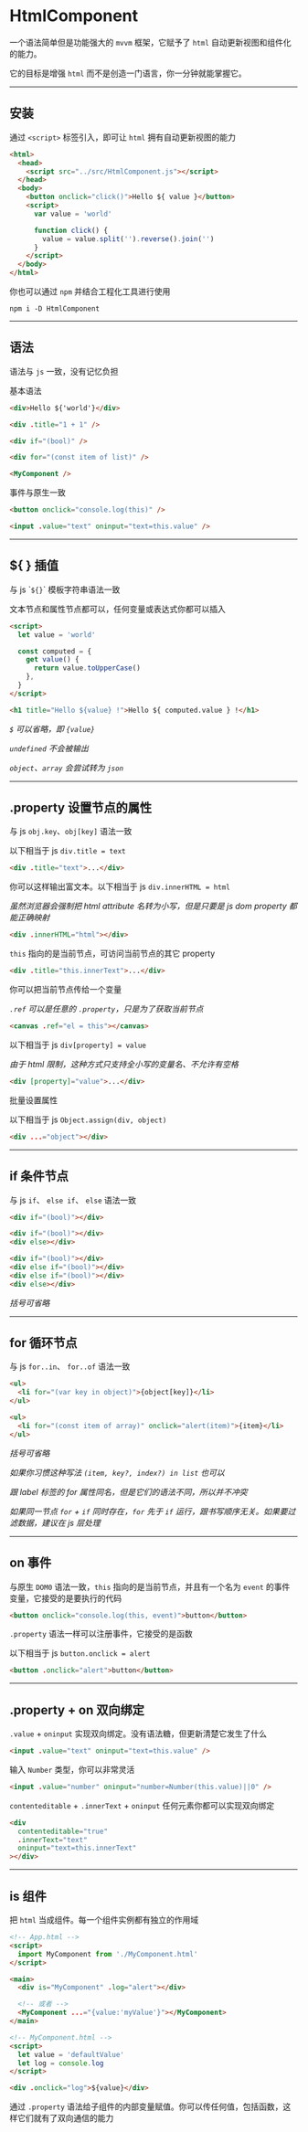 # HtmlComponent

一个语法简单但是功能强大的 `mvvm` 框架，它赋予了 `html` 自动更新视图和组件化的能力。

它的目标是增强 `html` 而不是创造一门语言，你一分钟就能掌握它。

---

## 安装

通过 `<script>` 标签引入，即可让 `html` 拥有自动更新视图的能力

```html
<html>
  <head>
    <script src="../src/HtmlComponent.js"></script>
  </head>
  <body>
    <button onclick="click()">Hello ${ value }</button>
    <script>
      var value = 'world'

      function click() {
        value = value.split('').reverse().join('')
      }
    </script>
  </body>
</html>
```

你也可以通过 `npm` 并结合工程化工具进行使用

```
npm i -D HtmlComponent
```

---

## 语法

语法与 `js` 一致，没有记忆负担

基本语法

```html
<div>Hello ${'world'}</div>

<div .title="1 + 1" />

<div if="(bool)" />

<div for="(const item of list)" />

<MyComponent />
```

事件与原生一致

```html
<button onclick="console.log(this)" />

<input .value="text" oninput="text=this.value" />
```

---

## ${ } 插值

与 js \``${}`\` 模板字符串语法一致

文本节点和属性节点都可以，任何变量或表达式你都可以插入

```html
<script>
  let value = 'world'

  const computed = {
    get value() {
      return value.toUpperCase()
    },
  }
</script>

<h1 title="Hello ${value} !">Hello ${ computed.value } !</h1>
```

_`$` 可以省略，即 `{value}`_

_`undefined` 不会被输出_

_`object`、`array` 会尝试转为 `json`_

---

## .property 设置节点的属性

与 js `obj.key`、`obj[key]` 语法一致

以下相当于 js `div.title = text`

```html
<div .title="text">...</div>
```

你可以这样输出富文本。以下相当于 js `div.innerHTML = html`

_虽然浏览器会强制把 html attribute 名转为小写，但是只要是 js dom property 都能正确映射_

```html
<div .innerHTML="html"></div>
```

`this` 指向的是当前节点，可访问当前节点的其它 property

```html
<div .title="this.innerText">...</div>
```

你可以把当前节点传给一个变量

_`.ref` 可以是任意的 `.property`，只是为了获取当前节点_

```html
<canvas .ref="el = this"></canvas>
```

以下相当于 js `div[property] = value`

_由于 html 限制，这种方式只支持全小写的变量名、不允许有空格_

```html
<div [property]="value">...</div>
```

批量设置属性

以下相当于 js `Object.assign(div, object)`

<!-- 以下相当于 js `Object.assign(div, {...object})` -->

```html
<div ...="object"></div>
```

---

## if 条件节点

与 js `if`、 `else if`、 `else` 语法一致

```html
<div if="(bool)"></div>
```

```html
<div if="(bool)"></div>
<div else></div>
```

```html
<div if="(bool)"></div>
<div else if="(bool)"></div>
<div else if="(bool)"></div>
<div else></div>
```

_括号可省略_

---

## for 循环节点

与 js `for..in`、 `for..of` 语法一致

```html
<ul>
  <li for="(var key in object)">{object[key]}</li>
</ul>
```

```html
<ul>
  <li for="(const item of array)" onclick="alert(item)">{item}</li>
</ul>
```

_括号可省略_

_如果你习惯这种写法 `(item, key?, index?) in list` 也可以_

_跟 label 标签的 for 属性同名，但是它们的语法不同，所以并不冲突_

_如果同一节点 `for` + `if` 同时存在，`for` 先于 `if` 运行，跟书写顺序无关。如果要过滤数据，建议在 js 层处理_

---

## on 事件

与原生 `DOM0` 语法一致，`this` 指向的是当前节点，并且有一个名为 `event` 的事件变量，它接受的是要执行的代码

```html
<button onclick="console.log(this, event)">button</button>
```

`.property` 语法一样可以注册事件，它接受的是函数

以下相当于 js `button.onclick = alert`

```html
<button .onclick="alert">button</button>
```

---

## .property + on 双向绑定

`.value` + `oninput` 实现双向绑定。没有语法糖，但更新清楚它发生了什么

```html
<input .value="text" oninput="text=this.value" />
```

输入 `Number` 类型，你可以非常灵活

```html
<input .value="number" oninput="number=Number(this.value)||0" />
```

`contenteditable` + `.innerText` + `oninput` 任何元素你都可以实现双向绑定

```html
<div
  contenteditable="true"
  .innerText="text"
  oninput="text=this.innerText"
></div>
```

---

## is 组件

把 `html` 当成组件。每一个组件实例都有独立的作用域

```html
<!-- App.html -->
<script>
  import MyComponent from './MyComponent.html'
</script>

<main>
  <div is="MyComponent" .log="alert"></div>

  <!-- 或者 -->
  <MyComponent ...="{value:'myValue'}"></MyComponent>
</main>
```

```html
<!-- MyComponent.html -->
<script>
  let value = 'defaultValue'
  let log = console.log
</script>

<div .onclick="log">${value}</div>
```

通过 `.property` 语法给子组件的内部变量赋值。你可以传任何值，包括函数，这样它们就有了双向通信的能力
